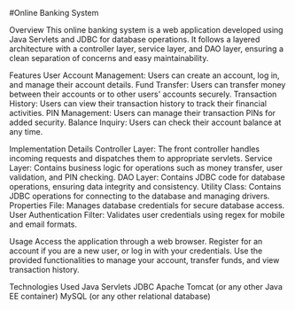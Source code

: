 #Online Banking System

Overview
This online banking system is a web application developed using Java Servlets and JDBC for database operations. It follows a layered architecture with a controller layer, service layer, and DAO layer, ensuring a clean separation of concerns and easy maintainability.

Features
User Account Management: Users can create an account, log in, and manage their account details.
Fund Transfer: Users can transfer money between their accounts or to other users' accounts securely.
Transaction History: Users can view their transaction history to track their financial activities.
PIN Management: Users can manage their transaction PINs for added security.
Balance Inquiry: Users can check their account balance at any time.

Implementation Details
Controller Layer: The front controller handles incoming requests and dispatches them to appropriate servlets.
Service Layer: Contains business logic for operations such as money transfer, user validation, and PIN checking.
DAO Layer: Contains JDBC code for database operations, ensuring data integrity and consistency.
Utility Class: Contains JDBC operations for connecting to the database and managing drivers.
Properties File: Manages database credentials for secure database access.
User Authentication Filter: Validates user credentials using regex for mobile and email formats.

Usage
Access the application through a web browser.
Register for an account if you are a new user, or log in with your credentials.
Use the provided functionalities to manage your account, transfer funds, and view transaction history.

Technologies Used
Java Servlets
JDBC
Apache Tomcat (or any other Java EE container)
MySQL (or any other relational database)

